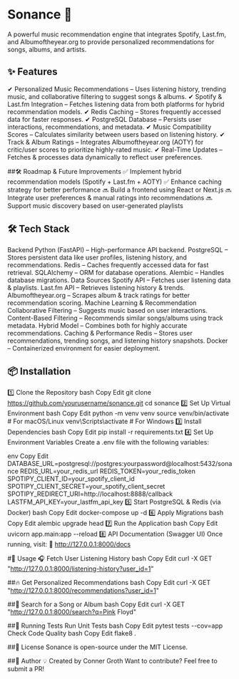 # Sonance 🎵
A powerful music recommendation engine that integrates Spotify, Last.fm, and Albumoftheyear.org to provide personalized recommendations for songs, albums, and artists.

## ✨ Features
✔ Personalized Music Recommendations – Uses listening history, trending music, and collaborative filtering to suggest songs & albums.
✔ Spotify & Last.fm Integration – Fetches listening data from both platforms for hybrid recommendation models.
✔ Redis Caching – Stores frequently accessed data for faster responses.
✔ PostgreSQL Database – Persists user interactions, recommendations, and metadata.
✔ Music Compatibility Scores – Calculates similarity between users based on listening history.
✔ Track & Album Ratings – Integrates Albumoftheyear.org (AOTY) for critic/user scores to prioritize highly-rated music.
✔ Real-Time Updates – Fetches & processes data dynamically to reflect user preferences.

##🛠 Roadmap & Future Improvements
✅ Implement hybrid recommendation models (Spotify + Last.fm + AOTY)
✅ Enhance caching strategy for better performance
🔜 Build a frontend using React or Next.js
🔜 Integrate user preferences & manual ratings into recommendations
🔜 Support music discovery based on user-generated playlists

## 🛠 Tech Stack
Backend
Python (FastAPI) – High-performance API backend.
PostgreSQL – Stores persistent data like user profiles, listening history, and recommendations.
Redis – Caches frequently accessed data for fast retrieval.
SQLAlchemy – ORM for database operations.
Alembic – Handles database migrations.
Data Sources
Spotify API – Fetches user listening data & playlists.
Last.fm API – Retrieves listening history & trends.
Albumoftheyear.org – Scrapes album & track ratings for better recommendation scoring.
Machine Learning & Recommendation
Collaborative Filtering – Suggests music based on user interactions.
Content-Based Filtering – Recommends similar songs/albums using track metadata.
Hybrid Model – Combines both for highly accurate recommendations.
Caching & Performance
Redis – Stores user recommendations, trending songs, and listening history snapshots.
Docker – Containerized environment for easier deployment.

## 📦 Installation
1️⃣ Clone the Repository
bash
Copy
Edit
git clone https://github.com/yourusername/sonance.git
cd sonance
2️⃣ Set Up Virtual Environment
bash
Copy
Edit
python -m venv venv
source venv/bin/activate  # For macOS/Linux
venv\Scripts\activate      # For Windows
3️⃣ Install Dependencies
bash
Copy
Edit
pip install -r requirements.txt
4️⃣ Set Up Environment Variables
Create a .env file with the following variables:

env
Copy
Edit
DATABASE_URL=postgresql://postgres:yourpassword@localhost:5432/sonance
REDIS_URL=your_redis_url
REDIS_TOKEN=your_redis_token
SPOTIPY_CLIENT_ID=your_spotify_client_id
SPOTIPY_CLIENT_SECRET=your_spotify_client_secret
SPOTIPY_REDIRECT_URI=http://localhost:8888/callback
LASTFM_API_KEY=your_lastfm_api_key
5️⃣ Start PostgreSQL & Redis (via Docker)
bash
Copy
Edit
docker-compose up -d
6️⃣ Apply Migrations
bash
Copy
Edit
alembic upgrade head
7️⃣ Run the Application
bash
Copy
Edit
uvicorn app.main:app --reload
8️⃣ API Documentation (Swagger UI)
Once running, visit:
🔗 http://127.0.0.1:8000/docs

#🚀 Usage
🎧 Fetch User Listening History
bash
Copy
Edit
curl -X GET "http://127.0.0.1:8000/listening-history?user_id=1"

##🔥 Get Personalized Recommendations
bash
Copy
Edit
curl -X GET "http://127.0.0.1:8000/recommendations?user_id=1"

##🎼 Search for a Song or Album
bash
Copy
Edit
curl -X GET "http://127.0.0.1:8000/search?q=Pink Floyd"

##🧪 Running Tests
Run Unit Tests
bash
Copy
Edit
pytest tests --cov=app
Check Code Quality
bash
Copy
Edit
flake8 .


##📜 License
Sonance is open-source under the MIT License.

##👥 Author
💡 Created by Conner Groth
Want to contribute? Feel free to submit a PR!

